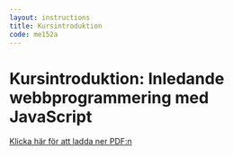 ```yaml
---
layout: instructions
title: Kursintroduktion
code: me152a
---
```


# Kursintroduktion: Inledande webbprogrammering med JavaScript

[Klicka här för att ladda ner PDF:n](pdf/introduction_me152a.pdf)
